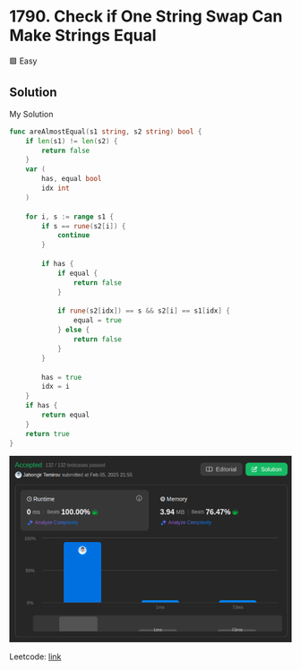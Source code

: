 # 1790. Check if One String Swap Can Make Strings Equal

🟩 Easy

## Solution

My Solution

```go
func areAlmostEqual(s1 string, s2 string) bool {
    if len(s1) != len(s2) {
        return false
    }
    var (
        has, equal bool
        idx int
    )

    for i, s := range s1 {
        if s == rune(s2[i]) {
            continue
        }    

        if has {
            if equal {
                return false
            }
    
            if rune(s2[idx]) == s && s2[i] == s1[idx] {
                equal = true
            } else {
                return false
            }
        }

        has = true
        idx = i
    }
    if has {
        return equal
    }
    return true
}
```

![result](1790.png)

Leetcode: [link](https://leetcode.com/problems/check-if-one-string-swap-can-make-strings-equal/description/)
